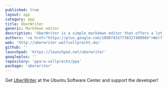 ```yaml
---
published: true
layout: app
category: app
title: UberWriter
generic: Markdown editor
description: 'UberWriter is a simple markdown editor that offers a lot of features. Get it if you love markdown and like writing in a clutter free environment.'
authors: '<a href="https://plus.google.com/109074337730327400984">Wolf Vollprecht</a>'
web: 'http://uberwriter.wolfvollprecht.de/'
github: ''
launchpad: 'https://launchpad.net/uberwriter'
googleplus: ''
repository: 'ppa:w-vollprecht/ppa'
package: 'uberwriter'
---
```


Get [UberWriter](apt://uberwriter) at the Ubuntu Software Center and support the developer!
